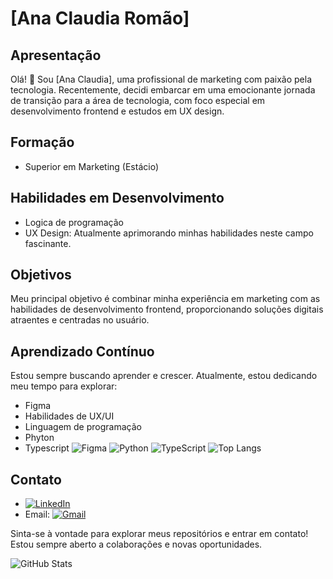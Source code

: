 # [Ana Claudia Romão]

## Apresentação

Olá! 👋 Sou [Ana Claudia], uma profissional de marketing com paixão pela tecnologia. Recentemente, decidi embarcar em uma emocionante jornada de transição para a área de tecnologia, com foco especial em desenvolvimento frontend e estudos em UX design.

## Formação

- Superior em Marketing (Estácio)

## Habilidades em Desenvolvimento

- Logica de programação
- UX Design: Atualmente aprimorando minhas habilidades neste campo fascinante.

## Objetivos

Meu principal objetivo é combinar minha experiência em marketing com as habilidades de desenvolvimento frontend, proporcionando soluções digitais atraentes e centradas no usuário.


## Aprendizado Contínuo

Estou sempre buscando aprender e crescer. Atualmente, estou dedicando meu tempo para explorar:

- Figma
- Habilidades de UX/UI
- Linguagem de programação
- Phyton
- Typescript
  ![Figma](https://img.shields.io/badge/Figma-696969?style=for-the-badge&logo=figma&logoColor=figma)
  ![Python](https://img.shields.io/badge/python-3670A0?style=for-the-badge&logo=python&logoColor=ffdd54)
  ![TypeScript](https://img.shields.io/badge/TypeScript-007ACC?style=for-the-badge&logo=typescript&logoColor=white)
![Top Langs](https://github-readme-stats-git-masterrstaa-rickstaa.vercel.app/api/top-langs/?username=Anaromao01&layout=compact&bg_color=000&border_color=30A3DC&title_color=E94D5F&text_color=FFF)

## Contato

- [![LinkedIn](https://img.shields.io/badge/LinkedIn-0077B5?style=for-the-badge&logo=linkedin&logoColor=white)](https://www.linkedin.com/in/ana-claudia-romão-9082a133/)
- Email:  [![Gmail](https://img.shields.io/badge/Gmail-333333?style=for-the-badge&logo=gmail&logoColor=red)](mailto:ana270391@gmail.com)

Sinta-se à vontade para explorar meus repositórios e entrar em contato! Estou sempre aberto a colaborações e novas oportunidades.



<!---
Anaromao01/Anaromao01 is a ✨ special ✨ repository because its `README.md` (this file) appears on your GitHub profile.
You can click the Preview link to take a look at your changes.
--->
![GitHub Stats](https://github-readme-stats.vercel.app/api?username=Anaromao01&theme=transparent&bg_color=000&border_color=30A3DC&show_icons=true&icon_color=30A3DC&title_color=E94D5F&text_color=FFF)

